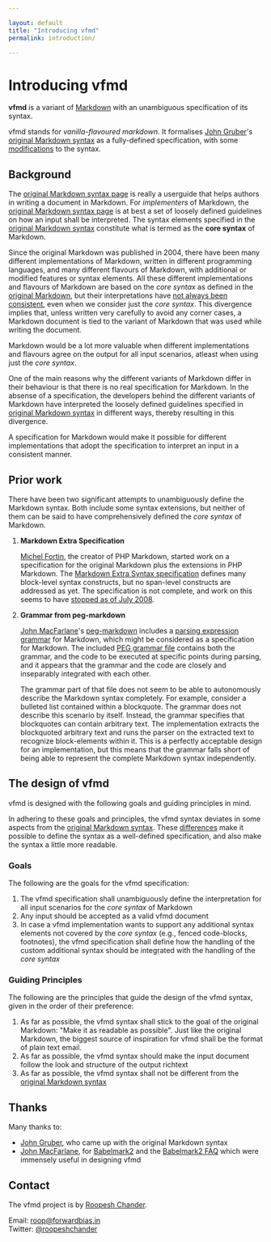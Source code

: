 ```yaml
---

layout: default  
title: "Introducing vfmd"  
permalink: introduction/  

---
```


# Introducing vfmd

**vfmd** is a variant of [Markdown] with an unambiguous specification of
its syntax.

vfmd stands for _vanilla-flavoured markdown_. It formalises [John
Gruber]'s [original Markdown syntax] as a fully-defined specification,
with some [modifications][differences] to the syntax.

[John Gruber]: http://daringfireball.net/
[Markdown]: http://daringfireball.net/projects/markdown/
[original Markdown syntax]: http://daringfireball.net/projects/markdown/syntax
[differences]: http://vfmd.github.io/differences/

## Background

The [original Markdown syntax page] is really a userguide that helps
authors in writing a document in Markdown. For _implementers_ of
Markdown, the [original Markdown syntax page] is at best a set of
loosely defined guidelines on how an input shall be interpreted.
<span id="core-syntax">The syntax elements specified in the [original
Markdown syntax] constitute what is termed as the **core syntax** of
Markdown.</span>

Since the original Markdown was published in 2004, there have been many
different implementations of Markdown, written in different programming
languages, and many different flavours of Markdown, with additional or
modified features or syntax elements.  All these different
implementations and flavours of Markdown are based on the _core syntax_
as defined in the [original Markdown], but their interpretations have
[not always been consistent][babelmark2-faq], even when we consider just the
_core syntax_. This divergence implies that, unless written very
carefully to avoid any corner cases, a Markdown document is tied to the
variant of Markdown that was used while writing the document.

[original Markdown syntax page]: http://daringfireball.net/projects/markdown/syntax
[original Markdown]: http://daringfireball.net/projects/markdown/syntax
[babelmark2-faq]: http://johnmacfarlane.net/babelmark2/faq.html

Markdown would be a lot more valuable when different implementations and
flavours agree on the output for all input scenarios, atleast when using
just the _core syntax_.

One of the main reasons why the different variants of Markdown differ in
their behaviour is that there is no real specification for Markdown.  In
the absense of a specification, the developers behind the different
variants of Markdown have interpreted the loosely defined guidelines
specified in [original Markdown syntax] in different ways, thereby
resulting in this divergence.

A specification for Markdown would make it possible for different
implementations that adopt the specification to interpret an input in a
consistent manner.

## Prior work

There have been two significant attempts to unambiguously define the
Markdown syntax. Both include some syntax extensions, but neither of
them can be said to have comprehensively defined the _core syntax_ of
Markdown.

 1. **Markdown Extra Specification**

    [Michel Fortin], the creator of PHP Markdown, started work on a
    specification for the original Markdown plus the extensions in PHP
    Markdown. The [Markdown Extra Syntax specification] defines many
    block-level syntax constructs, but no span-level constructs are
    addressed as yet. The specification is not complete, and work on
    this seems to have [stopped as of July 2008].

 2. **Grammar from peg-markdown**

    [John MacFarlane]'s [peg-markdown] includes a [parsing expression
    grammar] for Markdown, which might be considered as a specification
    for Markdown. The included [PEG grammar file] contains both the
    grammar, and the code to be executed at specific points during
    parsing, and it appears that the grammar and the code are closely
    and inseparably integrated with each other.

    The grammar part of that file does not seem to be able to
    autonomously describe the Markdown syntax completely. For example,
    consider a bulleted list contained within a blockquote. The grammar
    does not describe this scenario by itself. Instead, the grammar
    specifies that blockquotes can contain arbitrary text. The
    implementation extracts the blockquoted arbitrary text and runs the
    parser on the extracted text to recognize block-elements within it.
    This is a perfectly acceptable design for an implementation, but
    this means that the grammar falls short of being able to represent
    the complete Markdown syntax independently.

[Michel Fortin]: http://michelf.ca/
[Markdown Extra Syntax specification]: http://michelf.ca/specs/markdown-extra/
[stopped as of July 2008]: http://thr3ads.net/markdown-discuss/2008/07/343649-standard-izing-extended-markdown#m343708

[John MacFarlane]: http://johnmacfarlane.net/
[peg-markdown]: https://github.com/jgm/peg-markdown
[parsing expression grammar]: http://en.wikipedia.org/wiki/Parsing_expression_grammar
[PEG grammar file]: https://raw.github.com/jgm/peg-markdown/master/markdown_parser.leg


## The design of vfmd

vfmd is designed with the following goals and guiding principles in
mind.

In adhering to these goals and principles, the vfmd syntax deviates in
some aspects from the [original Markdown syntax]. These [differences]
make it possible to define the syntax as a well-defined specification,
and also make the syntax a little more readable.

### Goals

The following are the goals for the vfmd specification:

 1. The vfmd specification shall unambiguously define the interpretation
    for all input scenarios for the _core syntax_ of Markdown
 2. Any input should be accepted as a valid vfmd document
 3. In case a vfmd implementation wants to support any additional syntax
    elements not covered by the _core syntax_ (e.g., fenced code-blocks,
    footnotes), the vfmd specification shall define how the handling of
    the custom additional syntax should be integrated with the handling
    of the _core syntax_

### Guiding Principles

The following are the principles that guide the design of the vfmd
syntax, given in the order of their preference:

1. As far as possible, the vfmd syntax shall stick to the goal of the
   original Markdown: "Make it as readable as possible". Just like
   the original Markdown, the biggest source of inspiration for vfmd
   shall be the format of plain text email.
2. As far as possible, the vfmd syntax should make the input document
   follow the look and structure of the output richtext
3. As far as possible, the vfmd syntax shall not be different from the
   [original Markdown syntax]

[original Markdown syntax]: http://daringfireball.net/projects/markdown/syntax

## Thanks

Many thanks to:

  * [John Gruber], who came up with the original Markdown syntax
  * [John MacFarlane], for [Babelmark2] and the [Babelmark2 FAQ] which
    were immensely useful in designing vfmd

[babelmark2]: http://johnmacfarlane.net/babelmark2/
[Babelmark2 FAQ]: http://johnmacfarlane.net/babelmark2/faq.html

## Contact

The vfmd project is by [Roopesh Chander].

Email: <roop@forwardbias.in>  
Twitter: [@roopeshchander](http://twitter.com/roopeshchander)

[Roopesh Chander]: http://roopc.net/
